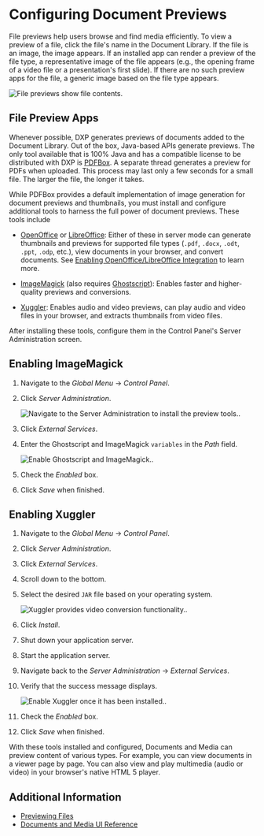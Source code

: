 # Configuring Document Previews

File previews help users browse and find media efficiently. To view a preview of a file, click the file's name in the Document Library. If the file is an image, the image appears. If an installed app can render a preview of the file type, a representative image of the file appears (e.g., the opening frame of a video file or a presentation's first slide). If there are no such preview apps for the file, a generic image based on the file type appears.

![File previews show file contents.](./configuring-document-previews/images/01.png)

## File Preview Apps

Whenever possible, DXP generates previews of documents added to the Document Library. Out of the box, Java-based APIs generate previews. The only tool available that is 100% Java and has a compatible license to be distributed with DXP is [PDFBox](https://pdfbox.apache.org).
A separate thread generates a preview for PDFs when uploaded. This process may last only a few seconds for a small file. The larger the file, the longer it takes.

While PDFBox provides a default implementation of image generation for document previews and thumbnails, you must install and configure additional tools to harness the full power of document previews. These tools include

* [OpenOffice](http://www.openoffice.org) or [LibreOffice](http://www.libreoffice.org):
    Either of these in server mode can generate thumbnails and previews for supported file types (`.pdf`, `.docx`, `.odt`, `.ppt`, `.odp`, etc.), view documents in your browser, and convert documents. See [Enabling OpenOffice/LibreOffice Integration](./enabling-openoffice-libreoffice-integration.md) to learn more.

* [ImageMagick](http://www.imagemagick.org) (also requires [Ghostscript](http://www.ghostscript.com)): Enables faster and higher-quality previews and conversions.

* [Xuggler](http://www.xuggle.com/xuggler): Enables audio and video previews, can play audio and video files in your browser, and extracts thumbnails from video files.

After installing these tools, configure them in the Control Panel's Server Administration screen.

## Enabling ImageMagick

1. Navigate to the _Global Menu_ &rarr; _Control Panel_.
1. Click _Server Administration_.

   ![Navigate to the Server Administration to install the preview tools.](./configuring-document-previews/images/02.png).

1. Click _External Services_.
1. Enter the Ghostscript and ImageMagick `variables` in the _Path_ field.

   ![Enable Ghostscript and ImageMagick.](./configuring-document-previews/images/03.png).

1. Check the _Enabled_ box.
1. Click _Save_ when finished.

## Enabling Xuggler

1. Navigate to the _Global Menu_ &rarr; _Control Panel_.
1. Click _Server Administration_.
1. Click _External Services_.
1. Scroll down to the bottom.
1. Select the desired `JAR` file based on your operating system.

   ![Xuggler provides video conversion functionality.](./configuring-document-previews/images/04.png).

1. Click _Install_.
1. Shut down your application server.
1. Start the application server.
1. Navigate back to the _Server Administration_ &rarr; _External Services_.
1. Verify that the success message displays.

   ![Enable Xuggler once it has been installed.](./configuring-document-previews/images/05.png).

1. Check the _Enabled_ box.
1. Click _Save_ when finished.

With these tools installed and configured, Documents and Media can preview content of various types. For example, you can view documents in a viewer page by page. You can also view and play multimedia (audio or video) in your browser's native HTML 5 player. 

## Additional Information

* [Previewing Files](../uploading-and-managing/previewing-files.md)
* [Documents and Media UI Reference](../documents-and-media-ui-reference.md)
